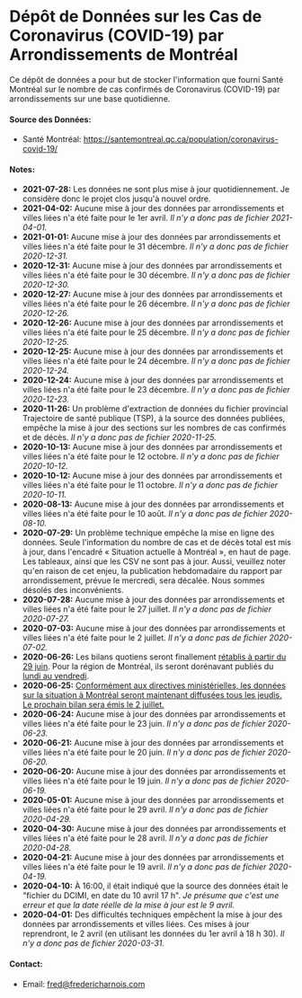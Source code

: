 # Dépôt de Données sur les Cas de Coronavirus (COVID-19) par Arrondissements de Montréal
Ce dépôt de données a pour but de stocker l'information que fourni Santé Montréal sur le nombre de cas confirmés de Coronavirus (COVID-19) par arrondissements sur une base quotidienne.

#### Source des Données:
* Santé Montréal: https://santemontreal.qc.ca/population/coronavirus-covid-19/

#### Notes:

* **2021-07-28:** Les données ne sont plus mise à jour quotidiennement. Je considère donc le projet clos jusqu'à nouvel ordre.
* **2021-04-02:** Aucune mise à jour des données par arrondissements et villes liées n'a été faite pour le 1er avril. *Il n'y a donc pas de fichier 2021-04-01.*
* **2021-01-01:** Aucune mise à jour des données par arrondissements et villes liées n'a été faite pour le 31 décembre. *Il n'y a donc pas de fichier 2020-12-31.*
* **2020-12-31:** Aucune mise à jour des données par arrondissements et villes liées n'a été faite pour le 30 décembre. *Il n'y a donc pas de fichier 2020-12-30.*
* **2020-12-27:** Aucune mise à jour des données par arrondissements et villes liées n'a été faite pour le 26 décembre. *Il n'y a donc pas de fichier 2020-12-26.*
* **2020-12-26:** Aucune mise à jour des données par arrondissements et villes liées n'a été faite pour le 25 décembre. *Il n'y a donc pas de fichier 2020-12-25.*
* **2020-12-25:** Aucune mise à jour des données par arrondissements et villes liées n'a été faite pour le 24 décembre. *Il n'y a donc pas de fichier 2020-12-24.*
* **2020-12-24:** Aucune mise à jour des données par arrondissements et villes liées n'a été faite pour le 23 décembre. *Il n'y a donc pas de fichier 2020-12-23.*
* **2020-11-26:** Un problème d'extraction de données du fichier provincial Trajectoire de santé publique (TSP), à la source des données publiées, empêche la mise à jour des sections sur les nombres de cas confirmés et de décès. *Il n'y a donc pas de fichier 2020-11-25.*
* **2020-10-13:** Aucune mise à jour des données par arrondissements et villes liées n'a été faite pour le 12 octobre. *Il n'y a donc pas de fichier 2020-10-12.*
* **2020-10-12:** Aucune mise à jour des données par arrondissements et villes liées n'a été faite pour le 11 octobre. *Il n'y a donc pas de fichier 2020-10-11.*
* **2020-08-13:** Aucune mise à jour des données par arrondissements et villes liées n'a été faite pour le 10 août. *Il n'y a donc pas de fichier 2020-08-10.*
* **2020-07-29:** Un problème technique empêche la mise en ligne des données. Seule l'information du nombre de cas et de décès total est mis à jour, dans l'encadré « Situation actuelle à Montréal », en haut de page. Les tableaux, ainsi que les CSV ne sont pas à jour. Aussi, veuillez noter qu'en raison de cet enjeu, la publication hebdomadaire du rapport par arrondissement, prévue le mercredi, sera décalée. Nous sommes désolés des inconvénients.
* **2020-07-28:** Aucune mise à jour des données par arrondissements et villes liées n'a été faite pour le 27 juillet. *Il n'y a donc pas de fichier 2020-07-27.*
* **2020-07-03:** Aucune mise à jour des données par arrondissements et villes liées n'a été faite pour le 2 juillet. *Il n'y a donc pas de fichier 2020-07-02.*
* **2020-06-26:** Les bilans quotiens seront finallement [rétablis à partir du 29 juin](https://twitter.com/cdube_sante/status/1276587292430393353). Pour la région de Montréal, ils seront dorénavant publiés du [lundi au vendredi](https://twitter.com/Santepub_Mtl/status/1276638808348426241).
* **2020-06-25:** [Conformément aux directives ministérielles, les données sur la situation à Montréal seront maintenant diffusées tous les jeudis. Le prochain bilan sera émis le 2 juillet.](https://twitter.com/Santepub_Mtl/status/1276251327585226752)
* **2020-06-24:** Aucune mise à jour des données par arrondissements et villes liées n'a été faite pour le 23 juin. *Il n'y a donc pas de fichier 2020-06-23.*
* **2020-06-21:** Aucune mise à jour des données par arrondissements et villes liées n'a été faite pour le 20 juin. *Il n'y a donc pas de fichier 2020-06-20.*
* **2020-06-20:** Aucune mise à jour des données par arrondissements et villes liées n'a été faite pour le 19 juin. *Il n'y a donc pas de fichier 2020-06-19.*
* **2020-05-01:** Aucune mise à jour des données par arrondissements et villes liées n'a été faite pour le 29 avril. *Il n'y a donc pas de fichier 2020-04-29.*
* **2020-04-30:** Aucune mise à jour des données par arrondissements et villes liées n'a été faite pour le 28 avril. *Il n'y a donc pas de fichier 2020-04-28.*
* **2020-04-21:** Aucune mise à jour des données par arrondissements et villes liées n'a été faite pour le 19 avril. *Il n'y a donc pas de fichier 2020-04-19.*
* **2020-04-10:** À 16:00, il était indiqué que la source des données était le "fichier du DCIMI, en date du 10 avril 17 h". *Je présume que c'est une erreur et que la date réelle de la mise à jour est le 9 avril.*
* **2020-04-01:** Des difficultés techniques empêchent la mise à jour des données par arrondissements et villes liées. Ces mises à jour reprendront, le 2 avril (en utilisant les données du 1er avril à 18 h 30). *Il n'y a donc pas de fichier 2020-03-31.*

#### Contact:
* Email: fred@fredericharnois.com
